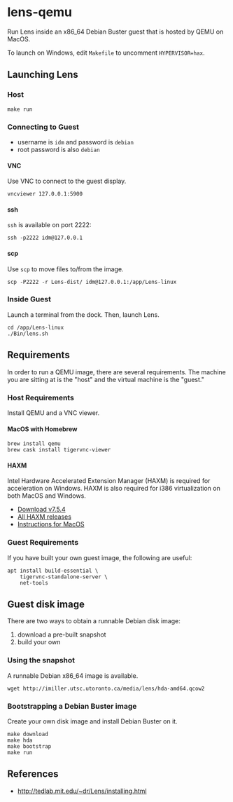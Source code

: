 # lens-qemu

Run Lens inside an x86_64 Debian Buster guest that is hosted by QEMU on MacOS.

To launch on Windows, edit `Makefile` to uncomment `HYPERVISOR=hax`.

## Launching Lens

### Host

```
make run
```

### Connecting to Guest

- username is `idm` and password is `debian`
- root password is also `debian`

#### VNC

Use VNC to connect to the guest display.

```
vncviewer 127.0.0.1:5900
```

#### ssh

`ssh` is available on port 2222:

```
ssh -p2222 idm@127.0.0.1
```

#### scp

Use `scp` to move files to/from the image.

```
scp -P2222 -r Lens-dist/ idm@127.0.0.1:/app/Lens-linux
```

### Inside Guest

Launch a terminal from the dock.
Then, launch Lens.

```
cd /app/Lens-linux
./Bin/lens.sh
```

## Requirements

In order to run a QEMU image, there are several requirements.
The machine you are sitting at is the "host" and the virtual machine is the "guest."

### Host Requirements

Install QEMU and a VNC viewer.

#### MacOS with Homebrew

```
brew install qemu
brew cask install tigervnc-viewer
```

#### HAXM

Intel Hardware Accelerated Extension Manager (HAXM) is required for acceleration on Windows.
HAXM is also required for i386 virtualization on both MacOS and Windows.

- [Download v7.5.4](https://github.com/intel/haxm/releases/tag/v7.5.4)
- [All HAXM releases](https://github.com/intel/haxm/tags)
- [Instructions for MacOS](https://github.com/intel/haxm/wiki/Installation-Instructions-on-macOS)

### Guest Requirements

If you have built your own guest image, the following are useful:

```
apt install build-essential \
    tigervnc-standalone-server \
    net-tools
```

## Guest disk image

There are two ways to obtain a runnable Debian disk image:

1. download a pre-built snapshot
2. build your own

### Using the snapshot

A runnable Debian x86_64 image is available.

```
wget http://imiller.utsc.utoronto.ca/media/lens/hda-amd64.qcow2
```

### Bootstrapping a Debian Buster image

Create your own disk image and install Debian Buster on it.

```
make download
make hda
make bootstrap
make run
```

## References

- http://tedlab.mit.edu/~dr/Lens/installing.html
